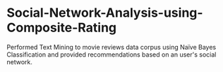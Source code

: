 # Social-Network-Analysis-using-Composite-Rating
Performed Text Mining to movie reviews data corpus using Naïve Bayes Classification and provided recommendations based on an user's social network.
